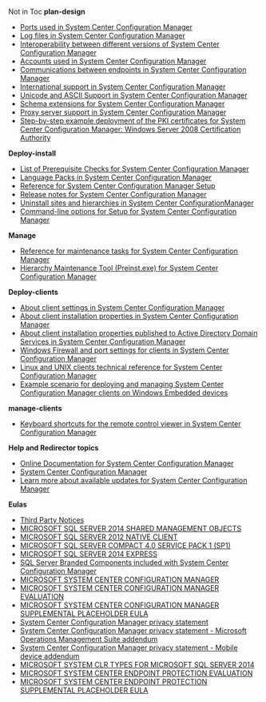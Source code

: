 ﻿



Not in Toc
**plan-design**
-  [Ports used in System Center Configuration Manager](plan-design/hierarchy/ports.md)
-  [Log files in System Center Configuration Manager](plan-design/hierarchy/log-files.md)
-  [Interoperability between different versions of System Center Configuration Manager](plan-design/hierarchy/interoperability-between-different-versions.md)
-  [Accounts used in System Center Configuration Manager](plan-design/hierarchy/accounts.md)
-  [Communications between endpoints in System Center Configuration Manager](plan-design/hierarchy/communications-between-endpoints.md)
-  [International support in System Center Configuration Manager](plan-design/hierarchy/international-support.md)
-  [Unicode and ASCII Support in System Center Configuration Manager](plan-design/hierarchy/unicode-and-ascii-support.md)
-  [Schema extensions for System Center Configuration Manager](plan-design/network/schema-extensions.md)
-  [Proxy server support in System Center Configuration Manager](plan-design/network/proxy-server-support.md)
- [Step-by-step example deployment of the PKI certificates for System Center Configuration Manager: Windows Server 2008 Certification Authority](plan-design/network/example-deployment-of-pki-certificates.md)

**Deploy-install**
-  [List of Prerequisite Checks for System Center Configuration Manager](servers/deploy/install/list-of-prerequisite-checks.md)
- [Language Packs in System Center Configuration Manager](servers/deploy/install/language-packs.md)
- [Reference for System Center Configuration Manager Setup](servers/deploy/install/setup-reference.md)
- [Release notes for System Center Configuration Manager](servers/deploy/install/release-notes.md)
- [Uninstall sites and hierarchies in System Center ConfigurationManager](servers/deploy/install/uninstall-sites-and-hierarchies.md)
- [Command-line options for Setup for System Center Configuration Manager](servers/deploy/install/command-line-options-for-setup.md)

**Manage**
- [Reference for maintenance tasks for System Center Configuration Manager](servers/manage/reference-for-maintenance-tasks.md)
- [Hierarchy Maintenance Tool (Preinst.exe) for System Center Configuration Manager](servers/manage/hierarchy-maintenance-tool-preinst.exe.md)

**Deploy-clients**
- [About client settings in System Center Configuration Manager](clients/deploy/about-client-settings.md)
- [About client installation properties in System Center Configuration Manager](clients/deploy/about-client-installation-properties.md)
- [About client installation properties published to Active Directory Domain Services in System Center Configuration Manager](clients/deploy/about-client-installation-properties-published-to-active-directory-domain-services.md)
- [Windows Firewall and port settings for clients in System Center Configuration Manager](clients/deploy/windows-firewall-and-port-settings-for-clients.md)
- [Linux and UNIX clients technical reference for System Center Configuration Manager](clients/deploy/linux-and-unix-clients-technical-reference.md)
- [Example scenario for deploying and managing System Center Configuration Manager clients on Windows Embedded devices](clients/deploy/example-scenario-for-deploying-and-managing-clients-on-windows-embedded-devices.md)

**manage-clients**
- [Keyboard shortcuts for the remote control viewer in System Center Configuration Manager](clients/manage/remote-control/keyboard-shortcuts-for-the-remote-control-viewer.md)

**Help and Redirector topics**
- [Online Documentation for System Center Configuration Manager](misc/online-documentation.md)
- [System Center Configuration Manager](misc/system-center-configuration-manager.md)
- [Learn more about available updates for System Center Configuration Manager](misc/learn-more-about-available-updates.md)

**Eulas**
- [Third Party Notices](misc/eula/third-party-notices.md)
- [MICROSOFT SQL SERVER 2014 SHARED MANAGEMENT OBJECTS](misc/eula/microsoft-sql-server-2014-shared-management-objects.md)
- [MICROSOFT SQL SERVER 2012 NATIVE CLIENT](misc/eula/microsoft-sql-server-2012-native-client.md)
- [MICROSOFT SQL SERVER COMPACT 4.0 SERVICE PACK 1 (SP1)](misc/eula/microsoft-sql-server-compact-4.0-service-pack-1-sp1.md)
- [MICROSOFT SQL SERVER 2014 EXPRESS](misc/eula/microsoft-sql-server-2014-express.md)
- [SQL Server Branded Components included with System Center Configuration Manager](misc/eula/sql-server-branded-components-included.md)
- [MICROSOFT SYSTEM CENTER CONFIGURATION MANAGER](misc/eula/microsoft-system-center-configuration-manager.md)
- [MICROSOFT SYSTEM CENTER CONFIGURATION MANAGER EVALUATION](misc/eula/microsoft-system-center-configuration-manager-evaluation.md)
- [MICROSOFT SYSTEM CENTER CONFIGURATION MANAGER SUPPLEMENTAL PLACEHOLDER EULA](misc/eula/microsoft-system-center-configuration-manager-supplemental-placeholder-eula.md)
- [System Center Configuration Manager privacy statement](misc/privacy/privacy-statement.md)
- [System Center Configuration Manager privacy statement - Microsoft Operations Management Suite addendum](misc/privacy/privacy-statement-microsoft-operations-management-suite-addendum.md)
- [System Center Configuration Manager privacy statement - Mobile device addendum](misc/privacy/privacy-statement-mobile-device-addendum.md)
- [MICROSOFT SYSTEM CLR TYPES FOR MICROSOFT SQL SERVER 2014](misc/eula/microsoft-system-clr-types-for-microsoft-sql-server-2014.md)
- [MICROSOFT SYSTEM CENTER ENDPOINT PROTECTION EVALUATION](misc/eula/microsoft-system-center-endpoint-protection-evaluation.md)
- [MICROSOFT SYSTEM CENTER ENDPOINT PROTECTION SUPPLEMENTAL PLACEHOLDER EULA](misc/eula/microsoft-system-center-endpoint-protection-supplemental-placeholder-eula.md)

